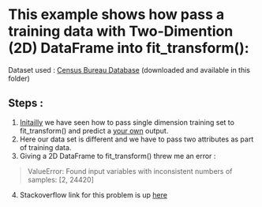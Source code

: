 # This example shows how pass a training data with Two-Dimention (2D) DataFrame into fit_transform():


Dataset used : [Census Bureau Database](https://archive.ics.uci.edu/ml/machine-learning-databases/adult/) (downloaded and available in this folder)

## Steps :
1. [Initailly](https://github.com/yashhy/sklearn-kick-start/tree/master/spam-or-not) we have seen how to pass single dimension training set to fit_transform() and predict a [your own](https://github.com/yashhy/sklearn-kick-start/tree/master/spam-or-not/test-ur-sentence) output.
2. Here our data set is different and we have to pass two attributes as part of training data.
3. Giving a 2D DataFrame to fit_transform() threw me an error :
> ValueError: Found input variables with inconsistent numbers of samples: [2, 24420]
4. Stackoverflow link for this problem is up [here](https://datascience.stackexchange.com/questions/26652/sklearn-tfidf-vectorize-returns-different-shape-after-fit-transform)

